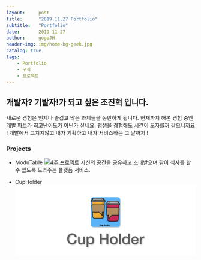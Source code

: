 ```yaml
---
layout:     post
title:      "2019.11.27 Portfolio"
subtitle:   "Portfolio"
date:       2019-11-27
author:     gogoJH
header-img: img/home-bg-geek.jpg
catalog: true
tags:
    - Portfolio
    - 구직
    - 프로젝트
---
```

## 개발자? 기발자!가 되고 싶은 조진혁 입니다.
새로운 경험은 언제나 즐겁고 많은 과제들을 동반하게 됩니다.
현재까지 해본 경험 중엔 개발 파트가 최고난이도가 아닌가 싶네요. 
평생을 경험해도 시간이 모자를꺼 같으니까요 !
개발에서 그치지않고 내가 기획하고 내가 서비스하는 그 날까지 !

### Projects
* ModuTable
	 [![4주 프로젝트](/img/modutable.png)](https://gogojh.github.io/2019/06/25/4%EC%A3%BC-%ED%94%84%EB%A1%9C%EC%A0%9D%ED%8A%B8-%EC%86%8C%EA%B0%9C/)
	자신의 공간을 공유하고 초대받으며 같이 식사를 할 수 있도록 
	도와주는 플랫폼 서비스.

* CupHolder
	[![2주 프로젝트](/img/cupholder.png)](https://gogojh.github.io/2019/05/20/2%EC%A3%BC-%ED%94%84%EB%A1%9C%EC%A0%9D%ED%8A%B8-%EC%86%8C%EA%B0%9C/)
	
<!--stackedit_data:
eyJoaXN0b3J5IjpbLTEwODc0NjI2MjcsMTc4NTQ1NDAzNSwtNT
AyODM3NDU3LDkyNTk0MDg2NCwxOTkyNDM5OTg0XX0=
-->
